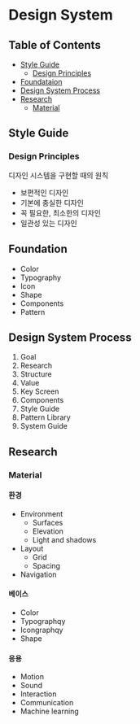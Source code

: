 # Design System

## Table of Contents

- [Style Guide](#style-guide)
  - [Design Principles](#design-principles)
- [Foundataion](#foundataion)
- [Design System Process](#design-system-process)
- [Research](#research)
  - [Material](#material)

## Style Guide

### Design Principles

디자인 시스템을 구현할 때의 원칙

- 보편적인 디자인
- 기본에 충실한 디자인
- 꼭 필요한, 최소한의 디자인
- 일관성 있는 디자인

## Foundation

- Color
- Typography
- Icon
- Shape
- Components
- Pattern

## Design System Process

1. Goal
2. Research
3. Structure
4. Value
5. Key Screen
6. Components
7. Style Guide
8. Pattern Library
9. System Guide

## Research

### Material

#### 환경

- Environment
  - Surfaces
  - Elevation
  - Light and shadows
- Layout
  - Grid
  - Spacing
- Navigation

#### 베이스

- Color
- Typographqy
- Icongraphqy
- Shape

#### 응용

- Motion
- Sound
- Interaction
- Communication
- Machine learning
